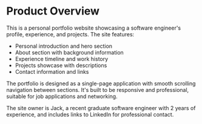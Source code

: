 # Product Overview

This is a personal portfolio website showcasing a software engineer's profile, experience, and projects. The site features:

- Personal introduction and hero section
- About section with background information
- Experience timeline and work history
- Projects showcase with descriptions
- Contact information and links

The portfolio is designed as a single-page application with smooth scrolling navigation between sections. It's built to be responsive and professional, suitable for job applications and networking.

The site owner is Jack, a recent graduate software engineer with 2 years of experience, and includes links to LinkedIn for professional contact.